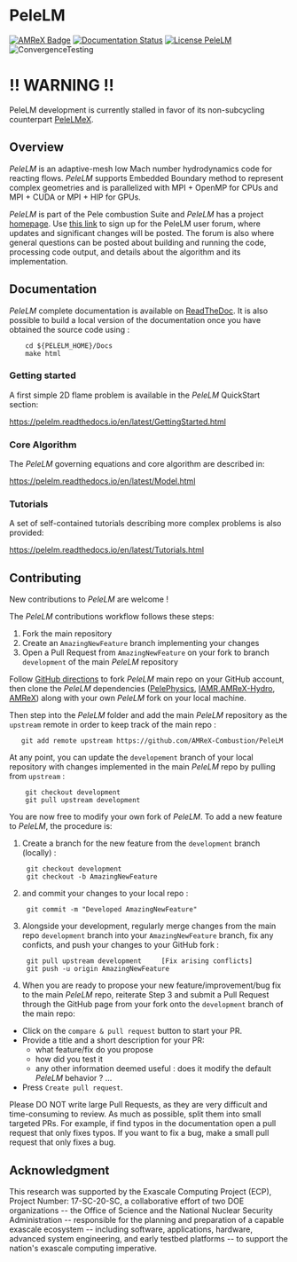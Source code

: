 # PeleLM

[![AMReX Badge](https://amrex-codes.github.io/badges/powered%20by-AMReX-red.svg)](https://amrex-codes.github.io/amrex/)
[![Documentation Status](https://readthedocs.org/projects/pelelm/badge/?version=latest)](https://pelelm.readthedocs.io/en/latest/?badge=latest)
[![License PeleLM](https://img.shields.io/badge/license-BSD--3--Clause--LBNL-blue.svg)](https://spdx.org/licenses/BSD-3-Clause-LBNL.html)
![ConvergenceTesting](https://github.com/AMReX-Combustion/PeleLM/workflows/ConvergenceTesting/badge.svg)

#  !! WARNING !!
PeleLM development is currently stalled in favor of its non-subcycling counterpart [PeleLMeX](https://github.com/AMReX-Combustion/PeleLMeX).

## Overview

*PeleLM* is an adaptive-mesh low Mach number hydrodynamics code for reacting flows.
*PeleLM* supports Embedded Boundary method to represent complex geometries and is parallelized
with MPI + OpenMP for CPUs and MPI + CUDA or MPI + HIP for GPUs.

*PeleLM* is part of the Pele combustion Suite and *PeleLM* has a project [homepage](https://amrex-combustion.github.io/PeleLM/).
Use [this link](https://groups.google.com/forum/#!forum/pelelmusers/join) to sign up for the PeleLM user forum, where
updates and significant changes will be posted.  The forum is also where general questions can be posted about
building and running the code, processing code output, and details about the algorithm and its implementation.

## Documentation

*PeleLM* complete documentation is available on [ReadTheDoc](https://pelelm.readthedocs.io/en/latest/index.html).
It is also possible to build a local version of the documentation once you have obtained the source code using :

        cd ${PELELM_HOME}/Docs
        make html

### Getting started

A first simple 2D flame problem is available in the *PeleLM* QuickStart section:

https://pelelm.readthedocs.io/en/latest/GettingStarted.html

### Core Algorithm

The *PeleLM* governing equations and core algorithm are described in:

https://pelelm.readthedocs.io/en/latest/Model.html

### Tutorials

A set of self-contained tutorials describing more complex problems is also provided:

https://pelelm.readthedocs.io/en/latest/Tutorials.html

## Contributing

New contributions to *PeleLM* are welcome !

The *PeleLM* contributions workflow follows these steps:
1. Fork the main repository
2. Create an `AmazingNewFeature` branch implementing your changes 
3. Open a Pull Request from `AmazingNewFeature` on your fork to branch `development` of the main *PeleLM* repository

Follow [GitHub directions](https://docs.github.com/en/free-pro-team@latest/github/getting-started-with-github/fork-a-repo) 
to fork *PeleLM* main repo on your GitHub account, then clone the *PeleLM* dependencies 
([PelePhysics](https://github.com/AMReX-Combustion/PelePhysics),
[IAMR](https://github.com/AMReX-Codes/IAMR),[AMReX-Hydro](https://github.com/AMReX-Codes/AMReX-Hydro),
[AMReX](https://github.com/AMReX-Codes/amrex)) along with your own *PeleLM* fork on your local machine.

Then step into the *PeleLM* folder and add the main *PeleLM* repository as the `upstream` remote in order to keep track of the main repo :

       git add remote upstream https://github.com/AMReX-Combustion/PeleLM

At any point, you can update the `developement` branch of your local repository with changes implemented in the main *PeleLM* repo by pulling from `upstream` : 

        git checkout development
        git pull upstream development

You are now free to modify your own fork of *PeleLM*. To add a new feature to *PeleLM*, the procedure is:

1. Create a branch for the new feature from the `development` branch (locally) :

        git checkout development 
        git checkout -b AmazingNewFeature

2. and commit your changes to your local repo : 

        git commit -m "Developed AmazingNewFeature"

3. Alongside your development, regularly merge changes from the main repo `development` branch into your `AmazingNewFeature` branch,
fix any conficts, and push your changes to your GitHub fork :
   
        git pull upstream development     [Fix arising conflicts]
        git push -u origin AmazingNewFeature 

4. When you are ready to propose your new feature/improvement/bug fix to the main *PeleLM* repo, reiterate Step 3 and submit a Pull Request through the GitHub page from your fork onto the `development` branch of the main repo:

 - Click on the ``compare & pull request`` button to start your PR.
 - Provide a title and a short description for your PR:
   * what feature/fix do you propose
   * how did you test it
   * any other information deemed useful : does it modify the default *PeleLM* behavior ? ...
 - Press ``Create pull request``.

Please DO NOT write large Pull Requests, as they are very difficult and time-consuming to review.
As much as possible, split them into small targeted PRs.
For example, if find typos in the documentation open a pull request that only fixes typos.
If you want to fix a bug, make a small pull request that only fixes a bug.

## Acknowledgment

This research was supported by the Exascale Computing Project (ECP), Project
Number: 17-SC-20-SC, a collaborative effort of two DOE organizations -- the
Office of Science and the National Nuclear Security Administration --
responsible for the planning and preparation of a capable exascale ecosystem --
including software, applications, hardware, advanced system engineering, and
early testbed platforms -- to support the nation's exascale computing
imperative.
